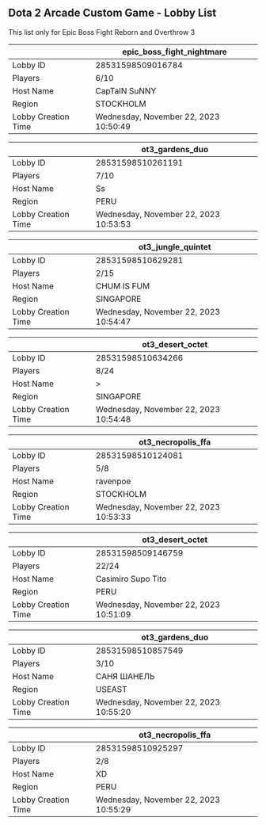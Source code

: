 ## Dota 2 Arcade Custom Game - Lobby List

This list only for Epic Boss Fight Reborn and Overthrow 3

|  | epic_boss_fight_nightmare |
| ------ | ------ |
| Lobby ID | 28531598509016784 |
| Players | 6/10 |
| Host Name | CapTaIN SuNNY |
| Region | STOCKHOLM |
| Lobby Creation Time | Wednesday, November 22, 2023 10:50:49 |


|  | ot3_gardens_duo |
| ------ | ------ |
| Lobby ID | 28531598510261191 |
| Players | 7/10 |
| Host Name | Ss |
| Region | PERU |
| Lobby Creation Time | Wednesday, November 22, 2023 10:53:53 |


|  | ot3_jungle_quintet |
| ------ | ------ |
| Lobby ID | 28531598510629281 |
| Players | 2/15 |
| Host Name | CHUM IS FUM |
| Region | SINGAPORE |
| Lobby Creation Time | Wednesday, November 22, 2023 10:54:47 |


|  | ot3_desert_octet |
| ------ | ------ |
| Lobby ID | 28531598510634266 |
| Players | 8/24 |
| Host Name | > |
| Region | SINGAPORE |
| Lobby Creation Time | Wednesday, November 22, 2023 10:54:48 |


|  | ot3_necropolis_ffa |
| ------ | ------ |
| Lobby ID | 28531598510124081 |
| Players | 5/8 |
| Host Name | ravenpoe |
| Region | STOCKHOLM |
| Lobby Creation Time | Wednesday, November 22, 2023 10:53:33 |


|  | ot3_desert_octet |
| ------ | ------ |
| Lobby ID | 28531598509146759 |
| Players | 22/24 |
| Host Name | Casimiro Supo Tito |
| Region | PERU |
| Lobby Creation Time | Wednesday, November 22, 2023 10:51:09 |


|  | ot3_gardens_duo |
| ------ | ------ |
| Lobby ID | 28531598510857549 |
| Players | 3/10 |
| Host Name | САНЯ ШАНЕЛЬ |
| Region | USEAST |
| Lobby Creation Time | Wednesday, November 22, 2023 10:55:20 |


|  | ot3_necropolis_ffa |
| ------ | ------ |
| Lobby ID | 28531598510925297 |
| Players | 2/8 |
| Host Name | XD |
| Region | PERU |
| Lobby Creation Time | Wednesday, November 22, 2023 10:55:29 |


